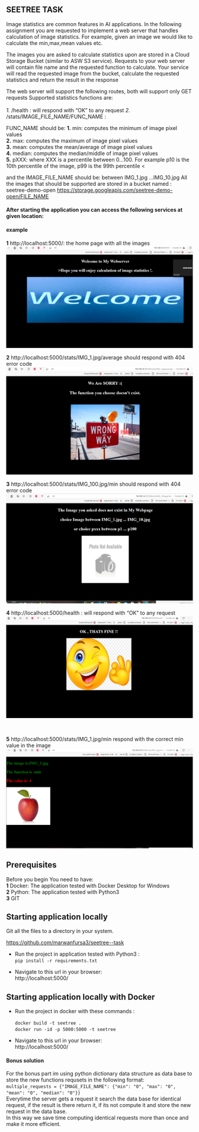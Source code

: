 
## SEETREE TASK 

Image statistics are common features in AI applications.
In the following assignment you are requested to implement a web server that handles
calculation of image statistics. For example, given an image we would like to calculate the
min,max,mean values etc.
<br/>

The images you are asked to calculate statistics upon are stored in a Cloud Storage Bucket
(similar to ASW S3 service). Requests to your web server will contain file name and the
requested function to calculate. Your service will read the requested image from the bucket,
calculate the requested statistics and return the result in the response

The web server will support the following routes, both will support only GET requests
Supported statistics functions are:
<br/><br/>
*1.* /health : will respond with “OK” to any request
*2.* /stats/IMAGE_FILE_NAME/FUNC_NAME :

FUNC_NAME should be:
**1.** min: computes the minimum of image pixel values
<br/>
**2.** max: computes the maximum of image pixel values
<br/>
**3.** mean: computes the mean/average of image pixel values
<br/>
**4.** median: computes the median/middle of image pixel values
<br/>
**5.** pXXX: where XXX is a percentile between 0...100. For example p10 is the 10th percentile of the image, p99 is the 99th percentile
<

and the IMAGE_FILE_NAME should be:
between IMG_1.jpg …IMG_10.jpg
All the images that should be supported are stored in a bucket named :
seetree-demo-open
https://storage.googleapis.com/seetree-demo-open/FILE_NAME

#### After starting the application you can access the following services at given location:
#### example

**1** http://localhost:5000/: the home page with all the images
![output](picture/home.png)
<br/>

**2**  http://localhost:5000/stats/IMG_1.jpg/average should respond with 404 error code
![output](picture/404.png)
<br/>

**3** http://localhost:5000/stats/IMG_100.jpg/min should respond with 404 error code
![output](picture/404-r-errore.png)
<br/>

**4** http://localhost:5000/health : will respond with “OK” to any request
![output](picture/ok.png)

<br/>

 **5** http://localhost:5000/stats/IMG_1.jpg/min   respond with the correct min value in the image
![output](picture/min.png)


 ## Prerequisites

Before you begin You need to have:
</br>
**1** Docker: The application tested with Docker Desktop for Windows 
</br>
**2** Python: The application tested with Python3
</br>
**3** GIT

## Starting application locally 
  Git all the files to a directory in your system.

https://github.com/marwanfursa3/seetree--task

* Run the project in application tested with Python3 :
     </br>
    `pip install -r requirements.txt`
    </br>
    
    
     
* Navigate to this url in your browser:
   </br>
http://localhost:5000/

 
## Starting application locally with Docker

* Run the project in docker with these commands :


    `docker build -t seetree .`
     </br>
     `docker run -id -p 5000:5000 -t seetree`
     
* Navigate to this url in your browser:
   </br>
http://localhost:5000/

 
#### Bonus solution
For the bonus part im using python dictionary data structure as data base to store the new functions requsets in the following format:
<br/>
 `multiple_requests = {"IMAGE_FILE_NAME": {"min": "0", "max": "0", "mean": "0", "median": "0"}}`
 <br/>
Everytime the server gets a request it search the data base for identical request, if the result is there return it, if its not compute it and store the new request in the data base.
<br/>
In this way we save time computing identical requests more than once and make it more  efficient.
